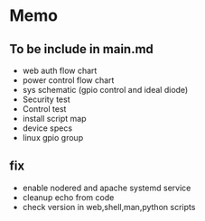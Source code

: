 # Memo

## To be include in main.md

- web auth flow chart
- power control flow chart
- sys schematic (gpio control and ideal diode)
- Security test
- Control test
- install script map
- device specs
- linux gpio group

## fix

- enable nodered and apache systemd service
- cleanup echo from code
- check version in web,shell,man,python scripts